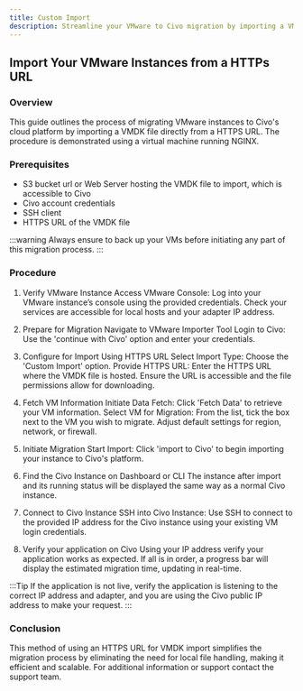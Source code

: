 ```yaml
---
title: Custom Import
description: Streamline your VMware to Civo migration by importing a VMDK file via a direct HTTP URL. Follow our easy guide to get started quickly and efficiently!
---
```


<head>
  <title>Import Your VMware Instances from a HTTPs URL | Civo Documentation</title>
</head>

## Import Your VMware Instances from a HTTPs URL

### Overview

This guide outlines the process of migrating VMware instances to Civo's cloud platform by importing a VMDK file directly from a HTTPS URL. The procedure is demonstrated using a virtual machine running NGINX.

### Prerequisites
  
- S3 bucket url or Web Server hosting the VMDK file to import, which is accessible to Civo
- Civo account credentials
- SSH client
- HTTPS URL of the VMDK file

:::warning
Always ensure to back up your VMs before initiating any part of this migration process.
:::

### Procedure

1. Verify VMware Instance
Access VMware Console: Log into your VMware instance’s console using the provided credentials.
Check your services are accessible for local hosts and your adapter IP address. 

2. Prepare for Migration
Navigate to VMware Importer Tool
Login to Civo: Use the 'continue with Civo' option and enter your credentials.
  
3. Configure for Import Using HTTPS URL
Select Import Type: Choose the 'Custom Import' option.
Provide HTTPS URL: Enter the HTTPS URL where the VMDK file is hosted. Ensure the URL is accessible and the file permissions allow for downloading.
  
4. Fetch VM Information
Initiate Data Fetch: Click 'Fetch Data' to retrieve your VM information.
Select VM for Migration: From the list, tick the box next to the VM you wish to migrate. Adjust default settings for region, network, or firewall.
  
5. Initiate Migration
Start Import: Click 'import to Civo' to begin importing your instance to Civo's platform.
  
6. Find the Civo Instance on Dashboard or CLI
The instance after import and its running status will be displayed the same way as a normal Civo instance.

7. Connect to Civo Instance
SSH into Civo Instance: Use SSH to connect to the provided IP address for the Civo instance using your existing VM login credentials.
  
8. Verify your application on Civo
Using your IP address verify your application works as expected. If all is in order, a progress bar will display the estimated migration time, updating in real-time.

:::Tip
If the application is not live, verify the application is listening to the correct IP address and adapter, and you are using the Civo public IP address to make your request. 
:::
  
### Conclusion
This method of using an HTTPS URL for VMDK import simplifies the migration process by eliminating the need for local file handling, making it efficient and scalable. For additional information or support contact the support team.



